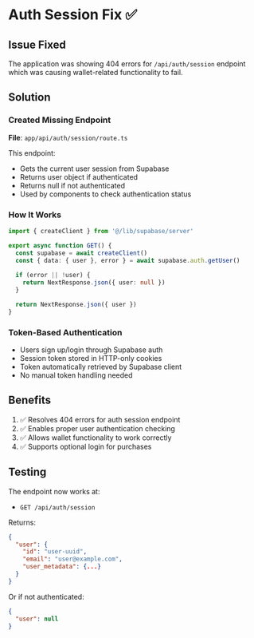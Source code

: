 # Auth Session Fix ✅

## Issue Fixed
The application was showing 404 errors for `/api/auth/session` endpoint which was causing wallet-related functionality to fail.

## Solution

### Created Missing Endpoint
**File**: `app/api/auth/session/route.ts`

This endpoint:
- Gets the current user session from Supabase
- Returns user object if authenticated
- Returns null if not authenticated
- Used by components to check authentication status

### How It Works

```typescript
import { createClient } from '@/lib/supabase/server'

export async function GET() {
  const supabase = await createClient()
  const { data: { user }, error } = await supabase.auth.getUser()
  
  if (error || !user) {
    return NextResponse.json({ user: null })
  }

  return NextResponse.json({ user })
}
```

### Token-Based Authentication
- Users sign up/login through Supabase auth
- Session token stored in HTTP-only cookies
- Token automatically retrieved by Supabase client
- No manual token handling needed

## Benefits

1. ✅ Resolves 404 errors for auth session endpoint
2. ✅ Enables proper user authentication checking
3. ✅ Allows wallet functionality to work correctly
4. ✅ Supports optional login for purchases

## Testing

The endpoint now works at:
- `GET /api/auth/session`

Returns:
```json
{
  "user": {
    "id": "user-uuid",
    "email": "user@example.com",
    "user_metadata": {...}
  }
}
```

Or if not authenticated:
```json
{
  "user": null
}
```

